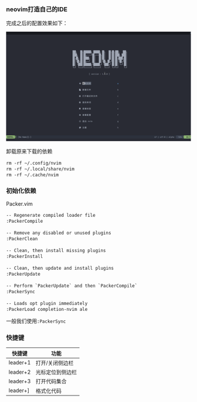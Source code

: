 ### neovim打造自己的IDE
完成之后的配置效果如下：

![预览](./images.gif)

卸载原来下载的依赖
```
rm -rf ~/.config/nvim
rm -rf ~/.local/share/nvim
rm -rf ~/.cache/nvim
```

### 初始化依赖

Packer.vim
```
-- Regenerate compiled loader file
:PackerCompile

-- Remove any disabled or unused plugins
:PackerClean

-- Clean, then install missing plugins
:PackerInstall

-- Clean, then update and install plugins
:PackerUpdate

-- Perform `PackerUpdate` and then `PackerCompile`
:PackerSync

-- Loads opt plugin immediately
:PackerLoad completion-nvim ale
```
一般我们使用`:PackerSync`


### 快捷键
| 快捷键   |  功能  |
|--------------- | --------------- |
|  leader+1  |  打开/关闭侧边栏  |
| leader+2   |   光标定位到侧边栏 |
| leader+3   |   打开代码集合 |
| leader+]   |  格式化代码 |

